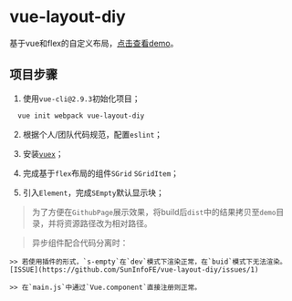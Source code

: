 # vue-layout-diy
基于vue和flex的自定义布局，[点击查看demo](https://suninfofe.github.io/vue-layout-diy/demo/index.html)。

## 项目步骤

1. 使用`vue-cli@2.9.3`初始化项目；

```bash
  vue init webpack vue-layout-diy
```

2. 根据个人/团队代码规范，配置`eslint`；

3. 安装[`vuex`](https://vuex.vuejs.org/zh/)；

4. 完成基于`flex`布局的组件`SGrid` `SGridItem`；

5. 引入`Element`，完成`SEmpty`默认显示块；

  > 为了方便在`GithubPage`展示效果，将build后`dist`中的结果拷贝至`demo`目录，并将资源路径改为相对路径。

  > 异步组件配合代码分离时：

    >> 若使用插件的形式，`s-empty`在`dev`模式下渲染正常，在`buid`模式下无法渲染。[ISSUE](https://github.com/SunInfoFE/vue-layout-diy/issues/1)

    >> 在`main.js`中通过`Vue.component`直接注册则正常。
